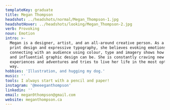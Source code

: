 ```yaml
---
templateKey: graduate
title: Megan Thompson
headshot: ../headshots/normal/Megan_Thompson-1.jpg
headshotHover: ../headshots/looking/Megan_Thompson-2.jpg
verb: Provoking
noun: Emotion
intro: >-
  Megan is a designer, artist, and an all-around creative person. As a lover of
  print design and expressive typography, she believes evoking emotions and
  connecting with an audience using colour, type and imagery shows how powerful
  and influential graphic design can be. She is constantly craving new
  experiences and adventures and tries to live her life in the most optimistic
  way.
hobbies: 'Illustration, and hugging my dog.'
music: ''
tools: I always start with a pencil and paper!
instagram: '@meeeganthompson'
linkedin: ''
email: megan9thompson@gmail.com
website: meganthompson.ca
---
```


